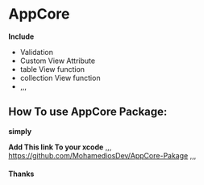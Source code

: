 # AppCore
**Include**

* Validation
* Custom View Attribute
* table View function 
* collection View function 
* ,,,

## How To use AppCore Package:

**simply**

**Add This link To your xcode**
,,,
https://github.com/MohamediosDev/AppCore-Pakage
,,,


#### Thanks